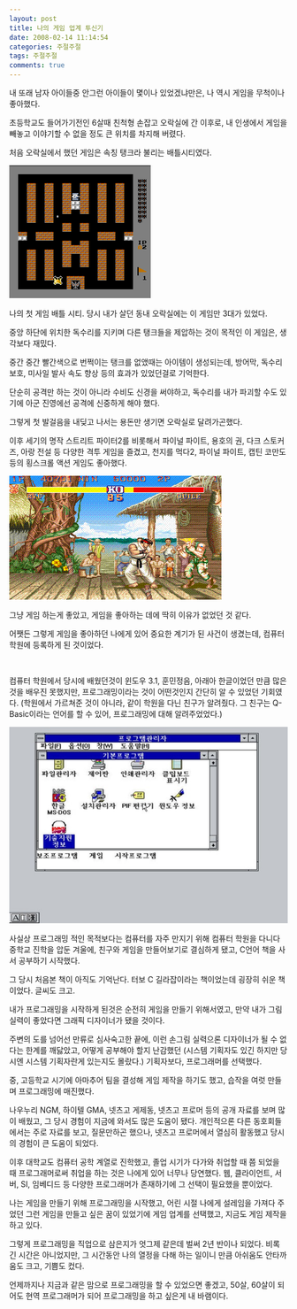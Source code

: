 ```yaml
---
layout: post
title: 나의 게임 업계 투신기
date: 2008-02-14 11:14:54
categories: 주절주절
tags: 주절주절
comments: true
---
```


내 또래 남자 아이들중 안그런 아이들이 몇이나 있었겠냐만은, 나 역시 게임을 무척이나 좋아했다.

초등학교도 들어가기전인 6살때 친척형 손잡고 오락실에 간 이후로, 내 인생에서 게임을 빼놓고 이야기할 수 없을 정도 큰 위치를 차지해 버렸다.

처음 오락실에서 했던 게임은 속칭 탱크라 불리는 배틀시티였다.

![배틀시티](/images/battle_city.jpg)

나의 첫 게임 배틀 시티. 당시 내가 살던 동내 오락실에는 이 게임만 3대가 있었다.

중앙 하단에 위치한 독수리를 지키며 다른 탱크들을 제압하는 것이 목적인 이 게임은, 생각보다 재밌다.

중간 중간 빨간색으로 번쩍이는 탱크를 없앴때는 아이템이 생성되는데, 방어막, 독수리 보호, 미사일 발사 속도 향상 등의 효과가 있었던걸로 기억한다.

단순히 공격만 하는 것이 아니라 수비도 신경을 써야하고, 독수리를 내가 파괴할 수도 있기에 아군 진영에선 공격에 신중하게 해야 했다.


그렇게 첫 발걸음을 내딪고 나서는 용돈만 생기면 오락실로 달려가곤했다.


이후 세기의 명작 스트리트 파이터2를 비롯해서 파이널 파이트, 용호의 권, 다크 스토커즈, 아랑 전설 등 다양한 격투 게임을 즐겼고, 천지를 먹다2, 파이널 파이트, 캡틴 코만도 등의 횡스크롤 액션 게임도 좋아했다.

![스트리트 파이터 2](/images/sf2.jpg)

그냥 게임 하는게 좋았고, 게임을 좋아하는 데에 딱히 이유가 없었던 것 같다.

어쨋든 그렇게 게임을 좋아하던 나에게 있어 중요한 계기가 된 사건이 생겼는데, 컴퓨터 학원에 등록하게 된 것이었다.

 

컴퓨터 학원에서 당시에 배웠던것이 윈도우 3.1, 훈민정음, 아래아 한글이었던 만큼 많은 것을 배우진 못했지만, 프로그래밍이라는 것이 어떤것인지 간단히 알 수 있었던 기회였다. (학원에서 가르쳐준 것이 아니라, 같이 학원을 다닌 친구가 알려줬다. 그 친구는 Q-Basic이라는 언어를 할 수 있어, 프로그래밍에 대해 알려주었었다.)

![윈도우3.1](/images/win3.1.jpg)


사실상 프로그래밍 적인 목적보다는 컴퓨터를 자주 만지기 위해 컴퓨터 학원을 다니다 중학교 진학을 압둔 겨울에, 친구와 게임을 만들어보기로 결심하게 됐고, C언어 책을 사서 공부하기 시작했다.

그 당시 처음본 책이 아직도 기억난다. 터보 C 길라잡이라는 책이었는데 굉장히 쉬운 책이었다. 글씨도 크고.


내가 프로그래밍을 시작하게 된것은 순전히 게임을 만들기 위해서였고, 만약 내가 그림 실력이 좋았다면 그래픽 디자이너가 됐을 것이다.

주변의 도를 넘어선 만류로 심사숙고한 끝에, 이런 손그림 실력으론 디자이너가 될 수 없다는 한계를 깨닳았고, 어떻게 공부해야 할지 난감했던 (시스템 기획자도 있긴 하지만 당시엔 시스템 기획자란게 있는지도 몰랐다.) 기획자보다, 프로그래머를 선택했다.


중, 고등학교 시기에 아마추어 팀을 결성해 게임 제작을 하기도 했고, 습작을 여럿 만들며 프로그래밍에 매진했다.

나우누리 NGM, 하이텔 GMA, 넷츠고 게제동, 넷츠고 프로머 등의 공개 자료를 보며 많이 배웠고, 그 당시 경험이 지금에 와서도 많은 도움이 됐다.
개인적으론 다른 동호회들에서는 주로 자료를 보고, 질문만하곤 했으나, 넷츠고 프로머에서 열심히 활동했고 당시의 경험이 큰 도움이 되었다.


이후 대학교도 컴퓨터 공학 계열로 진학했고, 졸업 시기가 다가와 취업할 때 쯤 되었을 때 프로그래머로써 취업을 하는 것은 나에게 있어 너무나 당연했다. 웹, 클라이언트, 서버, SI, 임베디드 등 다양한 프로그래머가 존재하기에 그 선택이 필요했을 뿐이었다.


나는 게임을 만들기 위해 프로그래밍을 시작했고, 어린 시절 나에게 설레임을 가져다 주었던 그런 게임을 만들고 싶은 꿈이 있었기에 게임 업계를 선택했고, 지금도 게임 제작을 하고 있다.


그렇게 프로그래밍을 직업으로 삼은지가 엇그제 같은데 벌써 2년 반이나 되었다. 비록 긴 시간은 아니었지만, 그 시간동안 나의 열정을 다해 하는 일이니 만큼 아쉬움도 안타까움도 크고, 기쁨도 컸다.


언제까지나 지금과 같은 맘으로 프로그래밍을 할 수 있었으면 좋겠고, 50살, 60살이 되어도 현역 프로그래머가 되어 프로그래밍을 하고 싶은게 내 바램이다.